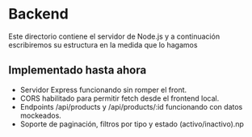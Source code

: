 # Backend

Este directorio contiene el servidor de Node.js y a continuación escribiremos su estructura en la medida que lo hagamos

## Implementado hasta ahora

- Servidor Express funcionando sin romper el front.
- CORS habilitado para permitir fetch desde el frontend local.
- Endpoints /api/products y /api/products/:id funcionando con datos mockeados.
- Soporte de paginación, filtros por tipo y estado (activo/inactivo).np